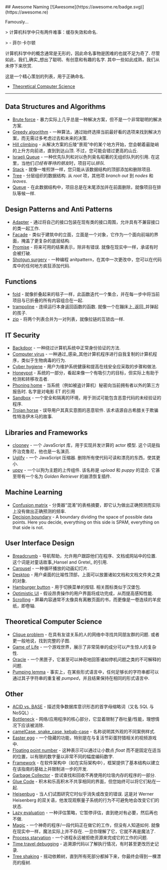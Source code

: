 <div class="github-widget" data-repo="gruhn/awesome-naming"></div>
<script async src="https://pagead2.googlesyndication.com/pagead/js/adsbygoogle.js"></script><ins class="adsbygoogle" style="display:block" data-ad-client="ca-pub-6890694312814945" data-ad-slot="5473692530" data-ad-format="auto"  data-full-width-responsive="true"></ins><script>(adsbygoogle = window.adsbygoogle || []).push({});</script>
## Awesome Naming [![Awesome](https://awesome.re/badge.svg)](https://awesome.re)

<!-- lint disable no-repeat-punctuation -->
Famously...
<!-- lint enable no-repeat-punctuation -->

&gt; 计算机科学中只有两件难事：缓存失效和命名.
> 
&gt; - 菲尔·卡尔顿

计算机科学中的概念通常是无形的，因此命名事物是困难的也就不足为奇了.
尽管如此，我们_确实_想出了聪明、有创意和有趣的名字.
其中一些如此成熟，我们从未停下来欣赏.

这是一个精心策划的列表，用于正确命名.


- [Theoretical Computer Science](#theoretical-computer-science) 

---

## Data Structures and Algorithms

- [Brute force](https://en.m.wikipedia.org/wiki/Brute-force_search) - 暴力实际上几乎总是一种解决方案，但不是一个非常聪明的解决方案.
- [Greedy algorithm](https://en.wikipedia.org/wiki/Greedy_algorithm) - 一种算法，通过始终选择当前最好看的选项来找到解决方案，而无需过多考虑过去和未来的决策.
- [Hill climbing](https://en.wikipedia.org/wiki/Hill_climbing)  - 从解决方案的丘陵“景观”中的某个地方开始，您会朝着最陡峭的上升方向前进，直到到达山顶. 不过，您可能会错过更高的山丘. 
- [Israeli Queue](https://rapidapi.com/blog/israeli-queues-exploring-a-bizarre-data-structure/)  - 一种优先队列和对以色列臭名昭著的无组织队列的引用. 在这里，当他们*已经有等待的朋友*时，项目可以*排队*.
- [Stack](https://en.wikipedia.org/wiki/Stack_(abstract_data_type)) - 就像一堆煎饼一样，您只能从该数据结构的顶部添加和删除项目.
- [Tree](https://en.wikipedia.org/wiki/Tree_(data_structure) ) - 分层组织的数据结构. 从 _root_ 项，其他项 _branch out_ 到 _nodes_ 和 _leaves_.
- [Queue](https://en.wikipedia.org/wiki/Queue_(abstract_data_type)) - 在此数据结构中，项目总是在末尾添加并在前面删除，就像项目在排队等候一样.

## Design Patterns and Anti Patterns

- [Adapter](https://en.wikipedia.org/wiki/Adapter_pattern) - 通过将自己的接口包装在现有类的接口周围，允许具有不兼容接口的类一起工作.
- [Facade](https://en.wikipedia.org/wiki/Facade_pattern) - 类似于建筑中的立面，立面是一个对象，它作为一个面向前端的界面，掩盖了更复杂的底层结构.
- [Promise](https://en.wikipedia.org/wiki/Futures_and_promises)  - 将来可用的结果表示，除非有错误. 就像在现实中一样，承诺有时会被打破.
- [Shotgun surgery](https://en.wikipedia.org/wiki/Shotgun_surgery) - 一种编程 anitpattern，在其中一次更改中，您可以在代码库中的任何地方疯狂添加代码.

## Functions

- [fold](https://en.wikipedia.org/wiki/Fold_(higher-order_function)) - 就像折叠起来的毯子一样，此函数迭代一个集合，并在每一步中将当前项目与已折叠的所有内容组合在一起.
- [trampoline](https://clojuredocs.org/clojure.core/trampoline)  - 连续运行本身返回函数的函数. 就像一个在蹦床上_返回_并弹起的孩子. 
- [zip](https://hackage.haskell.org/package/base-4.12.0.0/docs/Prelude.html#v:zip) - 将两个列表合并为一对列表，就像拉链的互锁齿一样.

## IT Security

- [Backdoor](https://en.wikipedia.org/wiki/Backdoor_(computing)) - 一种绕过计算机系统中正常身份验证的方法.
- [Computer virus](https://en.wikipedia.org/wiki/Computer_virus) - 一种通过_感染_其他计算机程序进行自我复制的计算机程序，类似于生物病毒的行为.
- [Cyber hygiene](https://digitalguardian.com/blog/what-cyber-hygiene-definition-cyber-hygiene-benefits-best-practices-and-more) - 用户为维护系统健康和提高在线安全应采取的步骤和做法.
- [Honeypot](https://en.wikipedia.org/wiki/Honeypot_(computing)) - 系统的一部分，看起来像一个有吸引力的目标，但实际上有助于检测和转移攻击者.
- [Phoning home](https://en.wikipedia.org/wiki/Phoning_home)  - 当系统（例如被盗计算机）秘密向当前拥有者以外的第三方报告时. 名字是对电影 ET 的引用
- [Sandbox](https://en.wikipedia.org/wiki/Sandbox_(computer_security)) - 一个安全和隔离的环境，用于测试可能包含恶意代码的未经验证的程序.
- [Trojan horse](https://en.wikipedia.org/wiki/Trojan_horse_(computing) ) - 误导用户其真实意图的恶意软件. 该术语源自古希腊关于欺骗性特洛伊木马的故事. 

## Libraries and Frameworks

- [clooney](https://github.com/GoogleChromeLabs/clooney)  - 一个 JavaScript 库，用于实现并发计算的 actor 模型. 这个词是指乔治克鲁尼，他也是一名演员.
- [Uglify](https://github.com/mishoo/UglifyJS)  - 一个 JavaScript 压缩器. 删除所有使代码可读和漂亮的东西，使其更小.
- [uppy](https://github.com/transloadit/uppy)  - 一个以狗为主题的上传组件. 该名称是 _upload_ 和 _puppy_ 的混合. 它甚至带有一个名为 _Golden Retriever_ 的崩溃恢复插件.

## Machine Learning

- [Confusion matrix](https://en.wikipedia.org/wiki/Confusion_matrix) - 分类器“混淆”的表格摘要，即它认为做出正确预测而实际上没有做出正确预测的频率.
- [Decision boundary](https://en.wikipedia.org/wiki/Decision_boundary) - A boundary dividing the space of possible data points. Here you decide, everything on this side is SPAM, everything on that side is not. 

## User Interface Design

- [Breadcrumb](https://en.wikipedia.org/wiki/Breadcrumb_(navigation) ) - 导航帮助，允许用户跟踪他们在程序、文档或网站中的位置. 这个词是对童话故事_Hansel and Gretel_ 的引用.
- [Carousel](https://www.nngroup.com/articles/designing-effective-carousels/) - 一种循环播放的动画幻灯片.
- [Desktop](https://en.wikipedia.org/wiki/Desktop_metaphor) - 用户桌面的比喻性顶部，上面可以放置诸如文档和文档文件夹之类的对象.
- [Hamburger button](https://en.wikipedia.org/wiki/Hamburger_button)  - 用于切换菜单的按钮. 相关图标类似于汉堡包.
- [Optimistic UI](https://uxplanet.org/optimistic-1000-34d9eefe4c05) - 假设昂贵操作的用户界面将成功完成，从而提高感知性能.
- [Scrolling](https://en.wikipedia.org/wiki/Scrolling) - 屏幕内容通常不太像具有离散页面的书，而更像是一卷连续的羊皮纸，即卷轴.

## Theoretical Computer Science

- [Clique problem](https://en.wikipedia.org/wiki/Clique_problem)  - 在具有友谊关系的人的网络中寻找共同朋友群的问题. 或者更一般地说，找到完整的子图.
- [Game of Life](https://en.wikipedia.org/wiki/Conway%27s_Game_of_Life) - 一个游戏世界，展示了非常简单的成分可以产生惊人的复杂性.
- [Oracle](https://en.wikipedia.org/wiki/Oracle_machine) - 一个黑匣子，它甚至可以神奇地回答诸如停机问题之类的不可解释的问题. 
- [Pumping lemma](https://en.wikipedia.org/wiki/Pumping_lemma) - 事实上，在某些形式语言中，任何足够长的字符串都可以通过其子字符串的重复被 _pumped_，并且结果保持在相同的形式语言中.

## Other

- [ACID vs. BASE](https://www.johndcook.com/blog/2009/07/06/brewer-cap-theorem-base/) - 描述竞争数据库意识形态的首字母缩略词（又名 SQL 与 NoSQL）. 
- [Bottleneck](https://en.wikipedia.org/wiki/Bottleneck#Computing) - 网络/应用程序的核心部分，它显着限制了吞吐量/性能，理想情况下应该被消除.
- [camelCase, snake_case, kebab-case](https://en.wikipedia.org/wiki/Letter_case#Special_case_styles) - 名称说明其外观的不同案例样式.
- [Easter egg](https://en.wikipedia.org/wiki/Easter_egg_(media)) - 一个隐藏的功能，特别是在与复活节彩蛋狩猎相关的视频游戏中.
- [Floating point number](https://floating-point-gui.de/formats/fp/) - 这种表示可以通过让小数点 _float_ 而不是固定在适当的位置，以有限的数字量以非常不同的幅度编码数字.
- [Framework](https://en.wikipedia.org/wiki/Software_framework) - 在软件架构中（如在实际架构中），框架提供了基本结构以建立在该指南的基础上并限制进一步的开发.
- [Garbage Collector](https://en.m.wikipedia.org/wiki/Garbage_collection_(computer_science)) - 尝试查找和回收不再使用的垃圾内存的程序的一部分.
- [Glue Code](https://en.wikipedia.org/wiki/Glue_code) - 积木和乐高积木不共享相同的界面，但您始终可以将它们粘在一起.
- [Heisenbug](https://en.wikipedia.org/wiki/Heisenbug)  - 当人们试图研究它时似乎消失或改变的错误. 这是对 Werner Heisenberg 的双关语，他发现观察量子系统的行为不可避免地会改变它们的状态.
- [Lazy evaluation](https://en.wikipedia.org/wiki/Lazy_evaluation) - 一种评估策略，它暂停评估，直到绝对有必要，然后再也不做.
- [Magic](https://en.wikipedia.org/wiki/Magic_(programming) ) - 一个神奇的程序/一段代码正在做它的工作，但没有人知道如何. 就像在现实中一样，魔法实际上并不存在. 一旦你理解了它，它就不再是魔法了.
- [Process starvation](https://en.wikipedia.org/wiki/Starvation_(computer_science)) - 一个进程永远被拒绝资源来完成它的工作的问题.
- [Time travel debugging](https://en.wikipedia.org/wiki/Time_travel_debugging) - 追溯源代码以了解执行情况，有时甚至更改历史记录.
- [Tree shaking](https://en.wikipedia.org/wiki/Tree_shaking) - 摇动依赖树，直到所有死部分都掉下来，你最终会得到一棵漂亮的瘦树.
